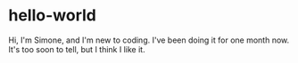 # hello-world
Hi, I'm Simone, and I'm new to coding. I've been doing it for one month now. It's too soon to tell, but I think I like it.
